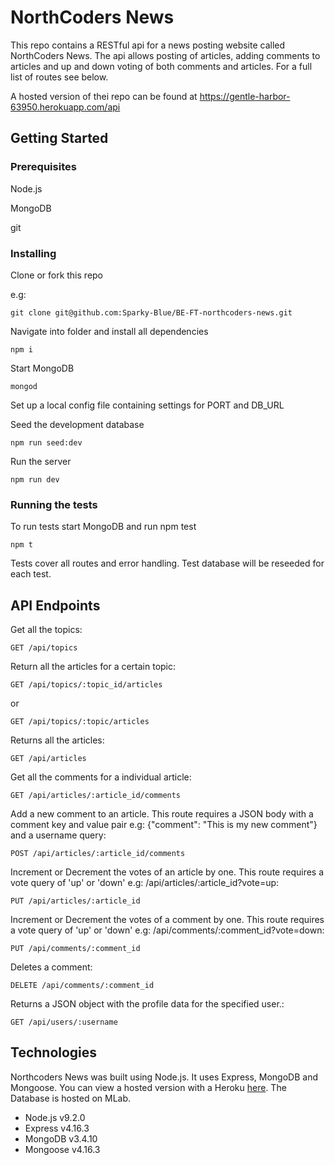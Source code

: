 # NorthCoders News

This repo contains a RESTful api for a news posting website called NorthCoders News. The api allows posting of articles, adding comments to articles and up and down voting of both comments and articles. For a full list of routes see below.

A hosted version of thei repo can be found at https://gentle-harbor-63950.herokuapp.com/api

## Getting Started

### Prerequisites

Node.js

MongoDB

git

### Installing

Clone or fork this repo

e.g:

```
git clone git@github.com:Sparky-Blue/BE-FT-northcoders-news.git
```

Navigate into folder and install all dependencies

```
npm i
```

Start MongoDB

```
mongod
```

Set up a local config file containing settings for PORT and DB_URL

Seed the development database

```
npm run seed:dev
```

Run the server

```
npm run dev
```

### Running the tests

To run tests start MongoDB and run npm test

```
npm t
```

Tests cover all routes and error handling. Test database will be reseeded for each test.

## API Endpoints

Get all the topics:

```
GET /api/topics
```

Return all the articles for a certain topic:

```
GET /api/topics/:topic_id/articles
```

or

```
GET /api/topics/:topic/articles
```

Returns all the articles:

```
GET /api/articles
```

Get all the comments for a individual article:

```
GET /api/articles/:article_id/comments
```

Add a new comment to an article. This route requires a JSON body with a comment key and value pair e.g: {"comment": "This is my new comment"} and a username query:

```
POST /api/articles/:article_id/comments
```

Increment or Decrement the votes of an article by one. This route requires a vote query of 'up' or 'down'
e.g: /api/articles/:article_id?vote=up:

```
PUT /api/articles/:article_id
```

Increment or Decrement the votes of a comment by one. This route requires a vote query of 'up' or 'down'
e.g: /api/comments/:comment_id?vote=down:

```
PUT /api/comments/:comment_id
```

Deletes a comment:

```
DELETE /api/comments/:comment_id
```

Returns a JSON object with the profile data for the specified user.:

```
GET /api/users/:username
```

## Technologies

Northcoders News was built using Node.js. It uses Express, MongoDB and Mongoose. You can view a hosted version with a Heroku [here](https://gentle-harbor-63950.herokuapp.com/api). The Database is hosted on MLab.

* Node.js v9.2.0
* Express v4.16.3
* MongoDB v3.4.10
* Mongoose v4.16.3
